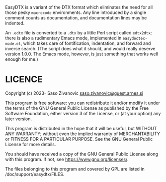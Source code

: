 EasyDTX is a variant of the DTX format which eliminates the need for all those
pesky `macrocode` environments.  Any line introduced by a single comment counts
as documentation, and documentation lines may be indented. 

An `.edtx` file is converted to a `.dtx` by a little Perl script called
`edtx2dtx`; there is also a rudimentary Emacs mode, implemented in
`easydoctex-mode.el`, which takes care of fontification, indentation, and
forward and inverse search.  (The script does what it should, and would really
deserve version 1.0.0.  The Emacs mode, however, is just something that works
well enough for me.)

# LICENCE

Copyright (c) 2023- Saso Zivanovic <saso.zivanovic@guest.arnes.si>

This program is free software: you can redistribute it and/or modify
it under the terms of the GNU General Public License as published by
the Free Software Foundation, either version 3 of the License, or
(at your option) any later version.

This program is distributed in the hope that it will be useful,
but WITHOUT ANY WARRANTY; without even the implied warranty of
MERCHANTABILITY or FITNESS FOR A PARTICULAR PURPOSE.  See the
GNU General Public License for more details.

You should have received a copy of the GNU General Public License
along with this program.  If not, see <https://www.gnu.org/licenses/>.

The files belonging to this program and covered by GPL are listed in
<texmf>/doc/support/easydtx/FILES.
